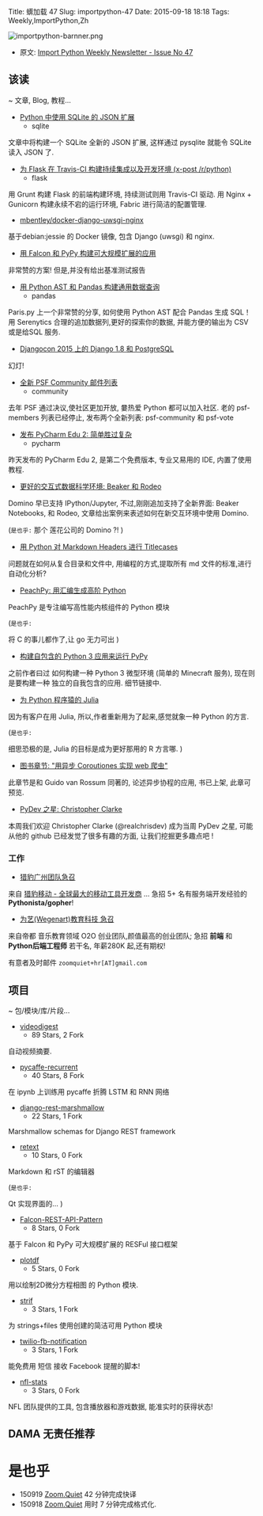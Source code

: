 Title: 蠎加载 47
Slug: importpython-47
Date: 2015-09-18 18:18
Tags: Weekly,ImportPython,Zh

![importpython-barnner.png](http://zoomq.qiniudn.com/ZQCollection/snap/importpython-barnner.png?imageView2/2/h/210)


- 原文: [Import Python Weekly Newsletter - Issue No 47](http://importpython.com/newsletter/no/47/)

## 该读
~ 文章, Blog, 教程...


- [Python 中使用 SQLite 的 JSON 扩展](http://charlesleifer.com/blog/using-the-sqlite-json-extension-with-python/)
    + sqlite

文章中将构建一个 SQLite 全新的 JSON 扩展,
这样通过 pysqlite 就能令 SQLite 读入 JSON 了.

- [为 Flask 在 Travis-CI 构建持续集成以及开发环境 (x-post /r/python)](https://github.com/dpraul/flask-continuous-env)
    + flask

用 Grunt 构建 Flask 的前端构建环境,
持续测试则用 Travis-CI 驱动.
用 Nginx + Gunicorn 构建永续不宕的运行环境,
Fabric 进行简洁的配置管理.


- [mbentley/docker-django-uwsgi-nginx](https://github.com/mbentley/docker-django-uwsgi-nginx)

基于debian:jessie 的 Docker 镜像,
包含 Django (uwsgi) 和 nginx.

- [用 Falcon 和 PyPy 构建可大规模扩展的应用](https://impythonist.wordpress.com/2015/09/12/build-massively-scalable-restful-api-with-falcon-and-pypy/)

非常赞的方案!
但是,并没有给出基准测试报告

- [用 Python AST 和 Pandas 构建通用数据查询](http://tech-blog.serenytics.com/building-generic-data-queries-using-python-ast.html)
    + pandas

Paris.py 上一个非常赞的分享,
如何使用 Python AST 配合 Pandas 生成 SQL！
用 Serenytics 合理的追加数据列,更好的探索你的数据,
并能方便的输出为 CSV 或是给SQL 服务.


- [Djangocon 2015 上的 Django 1.8 和 PostgreSQL ](http://thebuild.com/presentations/django-1.8-postgresql-djangocon-2015.pdf)

幻灯!

- [全新 PSF Community 邮件列表](http://feedproxy.google.com/~r/PythonSoftwareFoundationNews/~3/3hJuwVsNOYw/new-psf-community-mailing-list.html)
    + community

去年 PSF 通过决议,使社区更加开放,
嘦热爱 Python 都可以加入社区.
老的 psf-members 列表已经停止,
发布两个全新列表: psf-community 和 psf-vote


- [发布 PyCharm Edu 2: 简单胜过复杂](http://feedproxy.google.com/~r/Pycharm/~3/rva4EAbeemU/) 
    + pycharm

昨天发布的 PyCharm Edu 2, 是第二个免费版本,
专业又易用的 IDE, 内置了使用教程.

- [更好的交互式数据科学环境: Beaker 和 Rodeo](http://blog.dominodatalab.com/interactive-data-science/)

Domino 早已支持 IPython/Jupyter,
不过,刚刚追加支持了全新界面: Beaker Notebooks, 和 Rodeo,
文章给出案例来表述如何在新交互环境中使用 Domino.

(`是也乎:`
那个 莲花公司的 Domino ?!
)

- [用 Python 对 Markdown Headers 进行 Titlecases](http://pydanny.com/titlecasing-markdown-headers-with-python.html)

问题就在如何从复合目录和文件中,
用编程的方式,提取所有 md 文件的标准,进行自动化分析?


- [PeachPy: 用汇编生成高阶 Python](http://www.reddit.com/r/Python/comments/3lavrf/peachpy_assembly_code_generation_in_highlevel/)

PeachPy 是专注编写高性能内核组件的 Python 模块

(`是也乎:`

将 C 的事儿都作了,让 go 无力可出
)

- [构建自包含的 Python 3 应用来运行 PyPy](http://www.giantflyingsaucer.com/blog/?p=5680)

之前作者曰过 如何构建一种 Python 3 微型环境
(简单的 Minecraft 服务),
现在则是要构建一种 独立的自我包含的应用.
细节链接中.

- [为 Python 程序猿的 Julia](http://feedproxy.google.com/~r/TheEndeavour/~3/RrKfz4HZ6Tg/)

因为有客户在用 Julia,
所以,作者重新用为了起来,感觉就象一种 Python 的方言.

(`是也乎:`

细思恐极的是, Julia 的目标是成为更好那用的 R 方言哪.
)

- [图书章节: "用异步 Coroutiones 实现 web 爬虫"](http://feedproxy.google.com/~r/emptysquare/~3/-AB6aMVciZs/)

此章节是和 Guido van Rossum 同著的,
论述异步协程的应用,
书已上架, 此章可预览.


- [PyDev 之星: Christopher Clarke](http://feedproxy.google.com/~r/TheMouseVsThePython/~3/0vDQxEOxCp4/)

本周我们欢迎 Christopher Clarke (@realchrisdev)
成为当周 PyDev 之星,
可能从他的 github 已经发觉了很多有趣的方面,
让我们挖掘更多趣点吧
!


### 工作

- [猎豹广州团队急召](https://github.com/cheetahmobile/CMBM/wiki/BmGzHr)

来自 [猎豹移动 - 全球最大的移动工具开发商](http://www.cmcm.com/zh-cn/cm-backup/) ...
急招 5+ 名有服务端开发经验的 **Pythonista/gopher**!


- [为艺(Wegenart)教育科技 急召](https://github.com/ZoomQuiet/zoomquiet/wiki/Hr4Wegenart)

来自帝都 音乐教育领域 O2O 创业团队,颜值最高的创业团队;
急招 **前端** 和 **Python后端工程师** 若干名, 年薪280K 起,还有期权!

有意者及时邮件 `zoomquiet+hr[AT]gmail.com`


## 项目
~ 包/模块/库/片段...


- [videodigest](https://github.com/agermanidis/videodigest)
    - 89 Stars, 2 Fork

自动视频摘要.

- [pycaffe-recurrent](https://github.com/kuprel/pycaffe-recurrent)
    - 40 Stars, 8 Fork

在 ipynb 上训练用 pycaffe 折腾 LSTM 和 RNN 网络


- [django-rest-marshmallow](https://github.com/tomchristie/django-rest-marshmallow)
    - 22 Stars, 1 Fork

Marshmallow schemas for Django REST framework

- [retext](https://github.com/retext-project/retext)
    - 10 Stars, 0 Fork

Markdown 和 rST 的编辑器

(`是也乎:`

Qt 实现界面的...
)

- [Falcon-REST-API-Pattern](https://github.com/narenaryan/Falcon-REST-API-Pattern)
    - 8 Stars, 0 Fork

基于 Falcon 和 PyPy 可大规模扩展的 RESFul 接口框架

- [plotdf](https://github.com/jmoy/plotdf)
    - 5 Stars, 0 Fork

用以绘制2D微分方程相图 的 Python 模块.

- [strif](https://github.com/jlevy/strif)
    - 3 Stars, 1 Fork


为 strings+files 使用创建的简洁可用 Python 模块

- [twilio-fb-notification](https://github.com/sandipbgt/twilio-fb-notification)
    - 3 Stars, 1 Fork

能免费用 短信 接收 Facebook 提醒的脚本!

- [nfl-stats](https://github.com/jeremyjbowers/nfl-stats)
    - 3 Stars, 0 Fork

NFL 团队提供的工具,
包含播放器和游戏数据,
能准实时的获得状态!


## DAMA 无责任推荐

# 是也乎

- 150919 [Zoom.Quiet](http://zoomquiet.io) 42 分钟完成快译
- 150918 [Zoom.Quiet](http://zoomquiet.io) 用时 7 分钟完成格式化.
